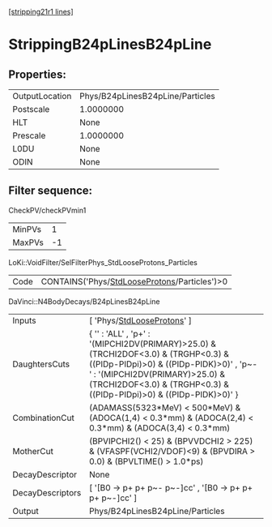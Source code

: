 [[stripping21r1 lines]](./stripping21r1-index)

# StrippingB24pLinesB24pLine

## Properties:

|                |                                  |
|----------------|----------------------------------|
| OutputLocation | Phys/B24pLinesB24pLine/Particles |
| Postscale      | 1.0000000                        |
| HLT            | None                             |
| Prescale       | 1.0000000                        |
| L0DU           | None                             |
| ODIN           | None                             |

## Filter sequence:

CheckPV/checkPVmin1

|        |     |
|--------|-----|
| MinPVs | 1   |
| MaxPVs | -1  |

LoKi::VoidFilter/SelFilterPhys_StdLooseProtons_Particles

|      |                                                                                                  |
|------|--------------------------------------------------------------------------------------------------|
| Code | CONTAINS('Phys/[StdLooseProtons](./stripping21r1-commonparticles-stdlooseprotons)/Particles')\>0 |

DaVinci::N4BodyDecays/B24pLinesB24pLine

|                  |                                                                                                                                                                                                                                               |
|------------------|-----------------------------------------------------------------------------------------------------------------------------------------------------------------------------------------------------------------------------------------------|
| Inputs           | [ 'Phys/[StdLooseProtons](./stripping21r1-commonparticles-stdlooseprotons)' ]                                                                                                                                                               |
| DaughtersCuts    | { '' : 'ALL' , 'p+' : '(MIPCHI2DV(PRIMARY)\>25.0) & (TRCHI2DOF\<3.0) & (TRGHP\<0.3) & ((PIDp-PIDpi)\>0) & ((PIDp-PIDK)\>0)' , 'p~-' : '(MIPCHI2DV(PRIMARY)\>25.0) & (TRCHI2DOF\<3.0) & (TRGHP\<0.3) & ((PIDp-PIDpi)\>0) & ((PIDp-PIDK)\>0)' } |
| CombinationCut   | (ADAMASS(5323\*MeV) \< 500\*MeV) & (ADOCA(1,4) \< 0.3\*mm) & (ADOCA(2,4) \< 0.3\*mm) & (ADOCA(3,4) \< 0.3\*mm)                                                                                                                                |
| MotherCut        | (BPVIPCHI2() \< 25) & (BPVVDCHI2 \> 225) & (VFASPF(VCHI2/VDOF)\<9) & (BPVDIRA \> 0.0) & (BPVLTIME() \> 1.0\*ps)                                                                                                                               |
| DecayDescriptor  | None                                                                                                                                                                                                                                          |
| DecayDescriptors | [ '[B0 -\> p+ p+ p~- p~-]cc' , '[B0 -\> p+ p+ p+ p~-]cc' ]                                                                                                                                                                              |
| Output           | Phys/B24pLinesB24pLine/Particles                                                                                                                                                                                                              |
